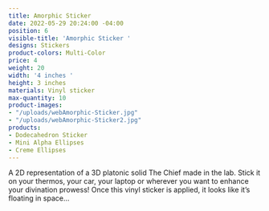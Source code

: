 ```yaml
---
title: Amorphic Sticker
date: 2022-05-29 20:24:00 -04:00
position: 6
visible-title: 'Amorphic Sticker '
designs: Stickers
product-colors: Multi-Color
price: 4
weight: 20
width: '4 inches '
height: 3 inches
materials: Vinyl sticker
max-quantity: 10
product-images:
- "/uploads/webAmorphic-Sticker.jpg"
- "/uploads/webAmorphic-Sticker2.jpg"
products:
- Dodecahedron Sticker
- Mini Alpha Ellipses
- Creme Ellipses
---
```


A 2D representation of a 3D platonic solid The Chief made in the lab. Stick it on your thermos, your car, your laptop or wherever you want to enhance your divination prowess! Once this vinyl sticker is applied, it looks like it’s floating in space…